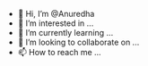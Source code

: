 - 👋 Hi, I’m @Anuredha
- 👀 I’m interested in ...
- 🌱 I’m currently learning ...
- 💞️ I’m looking to collaborate on ...
- 📫 How to reach me ...

<!---
Anuredha/Anuredha is a ✨ special ✨ repository because its `README.md` (this file) appears on your GitHub profile.
You can click the Preview link to take a look at your changes.
--->
